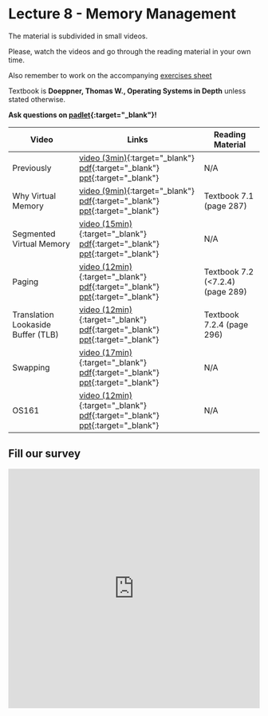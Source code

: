 # Lecture 8 - Memory Management

The material is subdivided in small videos.

Please, watch the videos and go through the reading material in your own time.

Also remember to work on the accompanying [exercises sheet](../exercises/EXERCISES8.html)

Textbook is **Doeppner, Thomas W., Operating Systems in Depth** unless stated otherwise.

**Ask questions on [padlet](https://uob.padlet.org/sanjayrawat/jv0uylswqwh3mga0){:target="_blank"}!**

| Video                   | Links                     |        Reading Material                                                                                                                                                                                      |
|-------------------------|---------------------------|----------------------------------------------------------------------------------------------------------------------------------------------------------------------------------------------|
| Previously | [video (3min)](https://web.microsoftstream.com/video/5c81835c-48a4-45cb-81f3-6db18d79025e){:target="_blank"}  [pdf](../slides/W8/notes1.pdf){:target="_blank"}  [ppt](../slides/W8/memory1.odp){:target="_blank"}  | N/A |
| Why Virtual Memory | [video (9min)](https://web.microsoftstream.com/video/dbb10a6e-6d61-44de-b47f-896feb65338d){:target="_blank"}  [pdf](../slides/W8/notes2.pdf){:target="_blank"}  [ppt](../slides/W8/memory2.odp){:target="_blank"}  | Textbook 7.1 (page 287) |
| Segmented Virtual Memory | [video (15min)](https://web.microsoftstream.com/video/682f03d1-dfae-4f68-b708-086795073044){:target="_blank"}  [pdf](../slides/W8/notes3.pdf){:target="_blank"}  [ppt](../slides/W8/memory3.odp){:target="_blank"}  | N/A |
| Paging | [video (12min)](https://web.microsoftstream.com/video/fd11b7b7-40ba-45ba-b9ff-d4ccaf05c949){:target="_blank"}  [pdf](../slides/W8/notes4.pdf){:target="_blank"}  [ppt](../slides/W8/memory4.odp){:target="_blank"}  | Textbook 7.2 (<7.2.4) (page 289) |
| Translation Lookaside Buffer (TLB) | [video (12min)](https://web.microsoftstream.com/video/e9bcff70-e196-4bfc-a386-b06a08001ffe){:target="_blank"}  [pdf](../slides/W8/notes5.pdf){:target="_blank"}  [ppt](../slides/W8/memory5.odp){:target="_blank"}  | Textbook 7.2.4 (page 296) |
| Swapping | [video (17min)](https://web.microsoftstream.com/video/6e6f8704-6924-49e3-9001-710d9f5ef495){:target="_blank"}  [pdf](../slides/W8/notes6.pdf){:target="_blank"}  [ppt](../slides/W8/memory6.odp){:target="_blank"}  | N/A |
| OS161 | [video (12min)](https://web.microsoftstream.com/video/560e7b66-2dfa-41bd-b155-2b92cf27b940){:target="_blank"}  [pdf](../slides/W8/notes7.pdf){:target="_blank"}  [ppt](../slides/W8/memory7.odp){:target="_blank"}  | N/A |

## Fill our survey

<iframe width="640px" height= "480px" src= "https://forms.office.com/Pages/ResponsePage.aspx?id=MH_ksn3NTkql2rGM8aQVG5N9pWWUNd5Khd6GR62JgsZUMEZKRUhXRklNT1VKMTJaV0taWkFZUlhPSC4u&embed=true" frameborder= "0" marginwidth= "0" marginheight= "0" style= "border: none; max-width:100%; max-height:100vh" allowfullscreen webkitallowfullscreen mozallowfullscreen msallowfullscreen> </iframe>
